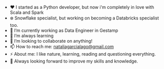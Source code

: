 - ❤  I started as a Python developer, but now i'm completely in love with Scala and Spark 
- ❄️ Snowflake specialist, but working on becoming a Databricks specialist too. 
- 🔭 I’m currently working as Data Engineer in Gestamp
- 🌱 I’m always learning
- 👯 I’m looking to collaborate on anything!
- 📫 How to reach me: nataliagarcialago@gmail.com
- ⚡ About me: I like nature, learning, reading and questioning everything.
- 🧐 Always looking forward to improve my skills and knowledge.
